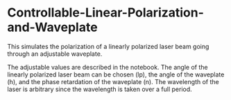 # Controllable-Linear-Polarization-and-Waveplate
This simulates the polarization of a linearly polarized laser beam going through an adjustable waveplate.

The adjustable values are described in the notebook. The angle of the linearly polarized laser beam can be chosen (lp), the angle of the waveplate (h), and the phase retardation of the waveplate (n). The wavelength of the laser is arbitrary since the wavelength is taken over a full period. 
